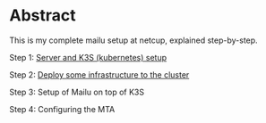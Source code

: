 # Abstract

This is my complete mailu setup at netcup, explained step-by-step.

Step 1: [Server and K3S (kubernetes) setup](step_01_setup_server.md)

Step 2: [Deploy some infrastructure to the cluster](step_02_deploy_infrastructure.md)

Step 3: Setup of Mailu on top of K3S

Step 4: Configuring the MTA
